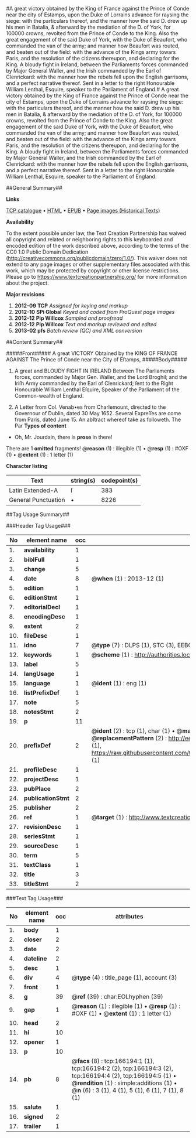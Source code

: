 #A great victory obtained by the King of France against the Prince of Conde near the city of Estamps, upon the Duke of Lorrains advance for raysing the siege: with the particulars thereof, and the manner how the said D. drew up his men in Batalia, & afterward by the mediation of the D. of York, for 100000 crowns, revolted from the Prince of Conde to the King. Also the great engagement of the said Duke of York, with the Duke of Beaufort, who commanded the van of the army; and manner how Beaufort was routed, and beaten out of the field: with the advance of the Kings army towars Paris, and the resolution of the citizens thereupon, and declaring for the King. A bloudy fight in Ireland, between the Parliaments forces commanded by Major General Waller, and the Irish commanded by the Earl of Clenrickard: with the manner how the rebels fell upon the English garrisons, and a perfect narrative thereof. Sent in a letter to the right Honourable William Lenthal, Esquire, speaker to the Parliament of England.#
A great victory obtained by the King of France against the Prince of Conde near the city of Estamps, upon the Duke of Lorrains advance for raysing the siege: with the particulars thereof, and the manner how the said D. drew up his men in Batalia, & afterward by the mediation of the D. of York, for 100000 crowns, revolted from the Prince of Conde to the King. Also the great engagement of the said Duke of York, with the Duke of Beaufort, who commanded the van of the army; and manner how Beaufort was routed, and beaten out of the field: with the advance of the Kings army towars Paris, and the resolution of the citizens thereupon, and declaring for the King. A bloudy fight in Ireland, between the Parliaments forces commanded by Major General Waller, and the Irish commanded by the Earl of Clenrickard: with the manner how the rebels fell upon the English garrisons, and a perfect narrative thereof. Sent in a letter to the right Honourable William Lenthal, Esquire, speaker to the Parliament of England.

##General Summary##

**Links**

[TCP catalogue](http://www.ota.ox.ac.uk/tcp/)  • 
[HTML](http://tei.it.ox.ac.uk/tcp/Texts-HTML/free/A85/A85642.html)  • 
[EPUB](http://tei.it.ox.ac.uk/tcp/Texts-EPUB/free/A85/A85642.epub) • 
[Page images (Historical Texts)](https://historicaltexts.jisc.ac.uk/eebo-99866042e)

**Availability**

To the extent possible under law, the Text Creation Partnership has waived all copyright and related or neighboring rights to this keyboarded and encoded edition of the work described above, according to the terms of the CC0 1.0 Public Domain Dedication (http://creativecommons.org/publicdomain/zero/1.0/). This waiver does not extend to any page images or other supplementary files associated with this work, which may be protected by copyright or other license restrictions. Please go to https://www.textcreationpartnership.org/ for more information about the project.

**Major revisions**

1. __2012-09__ __TCP__ *Assigned for keying and markup*
1. __2012-10__ __SPi Global__ *Keyed and coded from ProQuest page images*
1. __2012-12__ __Pip Willcox__ *Sampled and proofread*
1. __2012-12__ __Pip Willcox__ *Text and markup reviewed and edited*
1. __2013-02__ __pfs__ *Batch review (QC) and XML conversion*

##Content Summary##

#####Front#####
A great VICTORY Obtained by the KING OF FRANCE AGAINST The Prince of Conde near the City of Eſtamps,
#####Body#####

1. A great and BLOUDY FIGHT IN IRELAND Between The Parliaments forces, commanded by Major Gen. Waller, and the Lord Broghil; and the Iriſh Army commanded by the Earl of Clenrickard; ſent to the Right Honourable William Lenthal Eſquire, Speaker of the Parliament of the Common-wealth of England.

1. A Letter from Col. Venab•es from Charlemount, directed to the Governour of Dublin, dated 30 May 1652.
Several Expreſſes are come from Paris, dated June 15. An abſtract whereof take as followeth. The Par
**Types of content**

  * Oh, Mr. Jourdain, there is **prose** in there!

There are 1 **omitted** fragments! 
 @__reason__ (1) : illegible (1)  •  @__resp__ (1) : #OXF (1)  •  @__extent__ (1) : 1 letter (1)

**Character listing**


|Text|string(s)|codepoint(s)|
|---|---|---|
|Latin Extended-A|ſ|383|
|General Punctuation|•|8226|

##Tag Usage Summary##

###Header Tag Usage###

|No|element name|occ|attributes|
|---|---|---|---|
|1.|__availability__|1||
|2.|__biblFull__|1||
|3.|__change__|5||
|4.|__date__|8| @__when__ (1) : 2013-12 (1)|
|5.|__edition__|1||
|6.|__editionStmt__|1||
|7.|__editorialDecl__|1||
|8.|__encodingDesc__|1||
|9.|__extent__|2||
|10.|__fileDesc__|1||
|11.|__idno__|7| @__type__ (7) : DLPS (1), STC (3), EEBO-CITATION (1), PROQUEST (1), VID (1)|
|12.|__keywords__|1| @__scheme__ (1) : http://authorities.loc.gov/ (1)|
|13.|__label__|5||
|14.|__langUsage__|1||
|15.|__language__|1| @__ident__ (1) : eng (1)|
|16.|__listPrefixDef__|1||
|17.|__note__|5||
|18.|__notesStmt__|2||
|19.|__p__|11||
|20.|__prefixDef__|2| @__ident__ (2) : tcp (1), char (1)  •  @__matchPattern__ (2) : ([0-9\-]+):([0-9IVX]+) (1), (.+) (1)  •  @__replacementPattern__ (2) : http://eebo.chadwyck.com/downloadtiff?vid=$1&page=$2 (1), https://raw.githubusercontent.com/textcreationpartnership/Texts/master/tcpchars.xml#$1 (1)|
|21.|__profileDesc__|1||
|22.|__projectDesc__|1||
|23.|__pubPlace__|2||
|24.|__publicationStmt__|2||
|25.|__publisher__|2||
|26.|__ref__|1| @__target__ (1) : http://www.textcreationpartnership.org/docs/. (1)|
|27.|__revisionDesc__|1||
|28.|__seriesStmt__|1||
|29.|__sourceDesc__|1||
|30.|__term__|5||
|31.|__textClass__|1||
|32.|__title__|3||
|33.|__titleStmt__|2||


###Text Tag Usage###

|No|element name|occ|attributes|
|---|---|---|---|
|1.|__body__|1||
|2.|__closer__|2||
|3.|__date__|2||
|4.|__dateline__|2||
|5.|__desc__|1||
|6.|__div__|4| @__type__ (4) : title_page (1), account (3)|
|7.|__front__|1||
|8.|__g__|39| @__ref__ (39) : char:EOLhyphen (39)|
|9.|__gap__|1| @__reason__ (1) : illegible (1)  •  @__resp__ (1) : #OXF (1)  •  @__extent__ (1) : 1 letter (1)|
|10.|__head__|2||
|11.|__hi__|10||
|12.|__opener__|1||
|13.|__p__|10||
|14.|__pb__|8| @__facs__ (8) : tcp:166194:1 (1), tcp:166194:2 (2), tcp:166194:3 (2), tcp:166194:4 (2), tcp:166194:5 (1)  •  @__rendition__ (1) : simple:additions (1)  •  @__n__ (6) : 3 (1), 4 (1), 5 (1), 6 (1), 7 (1), 8 (1)|
|15.|__salute__|1||
|16.|__signed__|2||
|17.|__trailer__|1||
